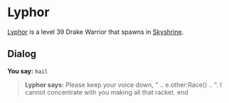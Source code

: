 # Lyphor



[Lyphor](/npc/114460) is a level 39 Drake Warrior that spawns in [Skyshrine](/zone/114).



## Dialog

**You say:** `hail`



>**Lyphor says:** Please keep your voice down, " .. e.other:Race() .. ".  I cannot concentrate with you making all that racket.
end
